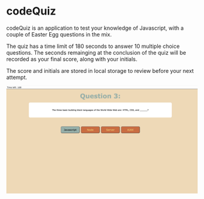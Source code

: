 # codeQuiz

codeQuiz is an application to test your knowledge of Javascript, with a couple of Easter Egg questions in the mix. 

The quiz has a time limit of 180 seconds to answer 10 multiple choice questions. The seconds remainging at the conclusion 
of the quiz will be recorded as your final score, along with your initials.

The score and initials are stored in local storage to review before your next attempt.

![screnshot of codeQuiz](./assets/images/codeQuizScreen.png?raw=true "codeQuiz")
